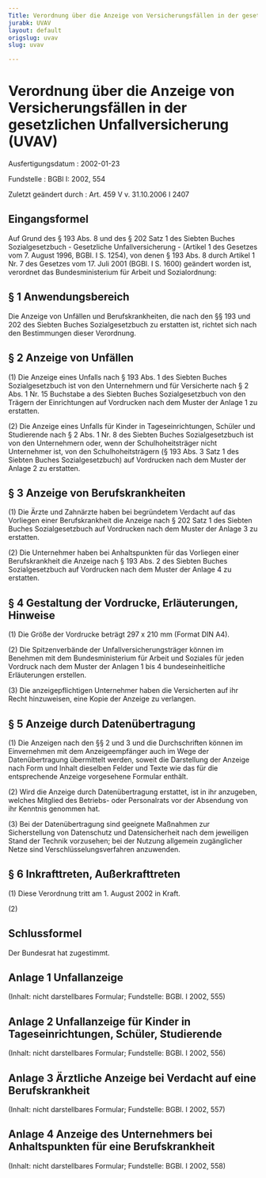 ```yaml
---
Title: Verordnung über die Anzeige von Versicherungsfällen in der gesetzlichen Unfallversicherung
jurabk: UVAV
layout: default
origslug: uvav
slug: uvav

---
```


# Verordnung über die Anzeige von Versicherungsfällen in der gesetzlichen Unfallversicherung (UVAV)

Ausfertigungsdatum
:   2002-01-23

Fundstelle
:   BGBl I: 2002, 554

Zuletzt geändert durch
:   Art. 459 V v. 31.10.2006 I 2407

## Eingangsformel

Auf Grund des § 193 Abs. 8 und des § 202 Satz 1 des Siebten Buches
Sozialgesetzbuch - Gesetzliche Unfallversicherung - (Artikel 1 des
Gesetzes vom 7. August 1996, BGBl. I S. 1254), von denen § 193 Abs. 8
durch Artikel 1 Nr. 7 des Gesetzes vom 17. Juli 2001 (BGBl. I S. 1600)
geändert worden ist, verordnet das Bundesministerium für Arbeit und
Sozialordnung:

## § 1 Anwendungsbereich

Die Anzeige von Unfällen und Berufskrankheiten, die nach den §§ 193
und 202 des Siebten Buches Sozialgesetzbuch zu erstatten ist, richtet
sich nach den Bestimmungen dieser Verordnung.

## § 2 Anzeige von Unfällen

(1) Die Anzeige eines Unfalls nach § 193 Abs. 1 des Siebten Buches
Sozialgesetzbuch ist von den Unternehmern und für Versicherte nach § 2
Abs. 1 Nr. 15 Buchstabe a des Siebten Buches Sozialgesetzbuch von den
Trägern der Einrichtungen auf Vordrucken nach dem Muster der Anlage 1
zu erstatten.

(2) Die Anzeige eines Unfalls für Kinder in Tageseinrichtungen,
Schüler und Studierende nach § 2 Abs. 1 Nr. 8 des Siebten Buches
Sozialgesetzbuch ist von den Unternehmern oder, wenn der
Schulhoheitsträger nicht Unternehmer ist, von den Schulhoheitsträgern
(§ 193 Abs. 3 Satz 1 des Siebten Buches Sozialgesetzbuch) auf
Vordrucken nach dem Muster der Anlage 2 zu erstatten.

## § 3 Anzeige von Berufskrankheiten

(1) Die Ärzte und Zahnärzte haben bei begründetem Verdacht auf das
Vorliegen einer Berufskrankheit die Anzeige nach § 202 Satz 1 des
Siebten Buches Sozialgesetzbuch auf Vordrucken nach dem Muster der
Anlage 3 zu erstatten.

(2) Die Unternehmer haben bei Anhaltspunkten für das Vorliegen einer
Berufskrankheit die Anzeige nach § 193 Abs. 2 des Siebten Buches
Sozialgesetzbuch auf Vordrucken nach dem Muster der Anlage 4 zu
erstatten.

## § 4 Gestaltung der Vordrucke, Erläuterungen, Hinweise

(1) Die Größe der Vordrucke beträgt 297 x 210 mm (Format DIN A4).

(2) Die Spitzenverbände der Unfallversicherungsträger können im
Benehmen mit dem Bundesministerium für Arbeit und Soziales für jeden
Vordruck nach dem Muster der Anlagen 1 bis 4 bundeseinheitliche
Erläuterungen erstellen.

(3) Die anzeigepflichtigen Unternehmer haben die Versicherten auf ihr
Recht hinzuweisen, eine Kopie der Anzeige zu verlangen.

## § 5 Anzeige durch Datenübertragung

(1) Die Anzeigen nach den §§ 2 und 3 und die Durchschriften können im
Einvernehmen mit dem Anzeigeempfänger auch im Wege der
Datenübertragung übermittelt werden, soweit die Darstellung der
Anzeige nach Form und Inhalt dieselben Felder und Texte wie das für
die entsprechende Anzeige vorgesehene Formular enthält.

(2) Wird die Anzeige durch Datenübertragung erstattet, ist in ihr
anzugeben, welches Mitglied des Betriebs- oder Personalrats vor der
Absendung von ihr Kenntnis genommen hat.

(3) Bei der Datenübertragung sind geeignete Maßnahmen zur
Sicherstellung von Datenschutz und Datensicherheit nach dem jeweiligen
Stand der Technik vorzusehen; bei der Nutzung allgemein zugänglicher
Netze sind Verschlüsselungsverfahren anzuwenden.

## § 6 Inkrafttreten, Außerkrafttreten

(1) Diese Verordnung tritt am 1. August 2002 in Kraft.

(2)

## Schlussformel

Der Bundesrat hat zugestimmt.

## Anlage 1 Unfallanzeige

(Inhalt: nicht darstellbares Formular;
Fundstelle: BGBl. I 2002, 555)

## Anlage 2 Unfallanzeige für Kinder in Tageseinrichtungen, Schüler, Studierende

(Inhalt: nicht darstellbares Formular;
Fundstelle: BGBl. I 2002, 556)

## Anlage 3 Ärztliche Anzeige bei Verdacht auf eine Berufskrankheit

(Inhalt: nicht darstellbares Formular;
Fundstelle: BGBl. I 2002, 557)

## Anlage 4 Anzeige des Unternehmers bei Anhaltspunkten für eine Berufskrankheit

(Inhalt: nicht darstellbares Formular;
Fundstelle: BGBl. I 2002, 558)

